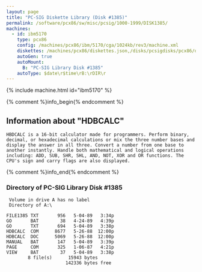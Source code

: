 ```yaml
---
layout: page
title: "PC-SIG Diskette Library (Disk #1385)"
permalink: /software/pcx86/sw/misc/pcsig/1000-1999/DISK1385/
machines:
  - id: ibm5170
    type: pcx86
    config: /machines/pcx86/ibm/5170/cga/1024kb/rev3/machine.xml
    diskettes: /machines/pcx86/diskettes.json,/disks/pcsigdisks/pcx86/diskettes.json
    autoGen: true
    autoMount:
      B: "PC-SIG Library Disk #1385"
    autoType: $date\r$time\rB:\rDIR\r
---
```


{% include machine.html id="ibm5170" %}

{% comment %}info_begin{% endcomment %}

## Information about "HDBCALC"

    HBDCALC is a 16-bit calculator made for programmers. Perform binary,
    decimal, or hexadecimal calculations or mix the three number bases and
    display the answer in all three. Convert a number from one base to
    another instantly. Handle both mathematical and logical operations
    including: ADD, SUB, SHR, SHL, AND, NOT, XOR and OR functions. The
    CPU's sign and carry flags are also displayed.
{% comment %}info_end{% endcomment %}


### Directory of PC-SIG Library Disk #1385

     Volume in drive A has no label
     Directory of A:\

    FILE1385 TXT       956   5-04-89   3:34p
    GO       BAT        38   4-24-89   4:39p
    GO       TXT       694   5-04-89   3:38p
    HDBCALC  COM      8677   5-26-88  12:00p
    HDBCALC  DOC      5069   5-26-88  12:00p
    MANUAL   BAT       147   5-04-89   3:39p
    PAGE     COM       325   1-06-87   4:21p
    VIEW     BAT        37   5-04-89   3:38p
            8 file(s)      15943 bytes
                          142336 bytes free
